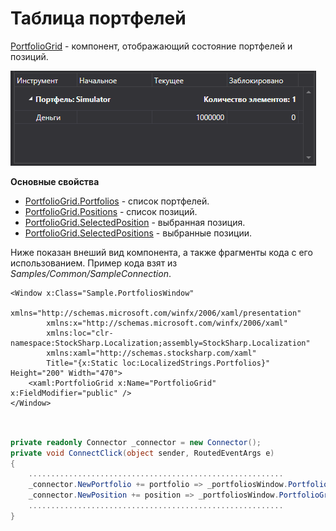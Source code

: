# Таблица портфелей

[PortfolioGrid](xref:StockSharp.Xaml.PortfolioGrid) \- компонент, отображающий состояние портфелей и позиций. 

![GUI PortfolioGrid](../images/GUI_PortfolioGrid.png)

**Основные свойства**

- [PortfolioGrid.Portfolios](xref:StockSharp.Xaml.PortfolioGrid.Portfolios) \- список портфелей.
- [PortfolioGrid.Positions](xref:StockSharp.Xaml.PortfolioGrid.Positions) \- список позиций.
- [PortfolioGrid.SelectedPosition](xref:StockSharp.Xaml.PortfolioGrid.SelectedPosition) \- выбранная позиция.
- [PortfolioGrid.SelectedPositions](xref:StockSharp.Xaml.PortfolioGrid.SelectedPositions) \- выбранные позиции.

Ниже показан внеший вид компонента, а также фрагменты кода с его использованием. Пример кода взят из *Samples\/Common\/SampleConnection*. 

```xaml
<Window x:Class="Sample.PortfoliosWindow"
        xmlns="http://schemas.microsoft.com/winfx/2006/xaml/presentation"
        xmlns:x="http://schemas.microsoft.com/winfx/2006/xaml"
        xmlns:loc="clr-namespace:StockSharp.Localization;assembly=StockSharp.Localization"
        xmlns:xaml="http://schemas.stocksharp.com/xaml"
        Title="{x:Static loc:LocalizedStrings.Portfolios}" Height="200" Width="470">
	<xaml:PortfolioGrid x:Name="PortfolioGrid" x:FieldModifier="public" />
</Window>
	  				
```
```cs
				  
private readonly Connector _connector = new Connector();
private void ConnectClick(object sender, RoutedEventArgs e)
{
	.........................................................				
	_connector.NewPortfolio += portfolio => _portfoliosWindow.PortfolioGrid.Portfolios.Add(portfolio);
	_connector.NewPosition += position => _portfoliosWindow.PortfolioGrid.Positions.Add(position);
	.........................................................
}
	  				
```

